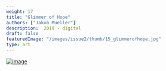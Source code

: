 ```yaml
---
weight: 17
title: "Glimmer of Hope"
authors: ["Jakob Mueller"]
description:  2019 - digital
draft: false
featuredImage: "/images/issue2/thumb/15_glimmerofhope.jpg"
type: art
---
```


<a href = "/images/issue2/15_glimmerofhope.jpg" data-lightbox="img">![image](/images/issue2/15_glimmerofhope.jpg#issues)</a>